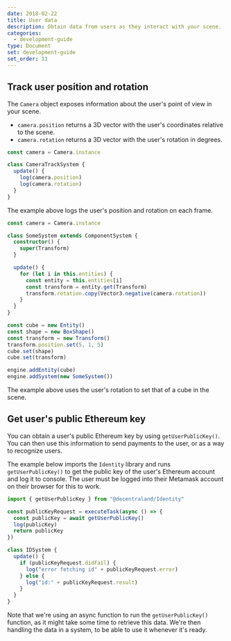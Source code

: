 ```yaml
---
date: 2018-02-22
title: User data
description: Obtain data from users as they interact with your scene.
categories:
  - development-guide
type: Document
set: development-guide
set_order: 11
---
```


## Track user position and rotation

The `Camera` object exposes information about the user's point of view in your scene.

- `camera.position` returns a 3D vector with the user's coordinates relative to the scene.
- `camera.rotation` returns a 3D vector with the user's rotation in degrees.

```ts
const camera = Camera.instance

class CameraTrackSystem {
  update() {
    log(camera.position)
    log(camera.rotation)
  }
}
```

The example above logs the user's position and rotation on each frame.

```ts
const camera = Camera.instance

class SomeSystem extends ComponentSystem {
  constructor() {
    super(Transform)
  }

  update() {
    for (let i in this.entities) {
      const entity = this.entities[i]
      const transform = entity.get(Transform)
      transform.rotation.copy(Vector3.negative(camera.rotation))
    }
  }
}

const cube = new Entity()
const shape = new BoxShape()
const transform = new Transform()
transform.position.set(5, 1, 5)
cube.set(shape)
cube.set(transform)

engine.addEntity(cube)
engine.addSystem(new SomeSystem())
```

The example above uses the user's rotation to set that of a cube in the scene.

## Get user's public Ethereum key

You can obtain a user's public Ethereum key by using `getUserPublicKey()`. You can then use this information to send payments to the user, or as a way to recognize users.

The example below imports the `Identity` library and runs `getUserPublicKey()` to get the public key of the user's Ethereum account and log it to console. The user must be logged into their Metamask account on their browser for this to work.

```ts
import { getUserPublicKey } from "@decentraland/Identity"

const publicKeyRequest = executeTask(async () => {
  const publicKey = await getUserPublicKey()
  log(publicKey)
  return publicKey
})

class IDSystem {
  update() {
    if (publicKeyRequest.didFail) {
      log("error fetching id" + publicKeyRequest.error)
    } else {
      log("id:" + publicKeyRequest.result)
    }
  }
}
```

Note that we're using an async function to run the `getUserPublicKey()` function, as it might take some time to retrieve this data. We're then handling the data in a system, to be able to use it whenever it's ready.
